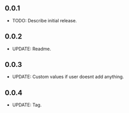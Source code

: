 ## 0.0.1

* TODO: Describe initial release.

## 0.0.2

* UPDATE: Readme.

## 0.0.3

* UPDATE: Custom values if user doesnt add anything.  

## 0.0.4

* UPDATE: Tag.  
